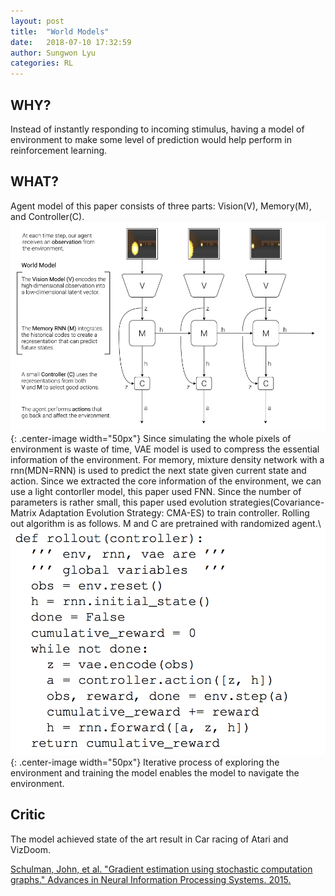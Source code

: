 ```yaml
---
layout: post
title:  "World Models"
date:   2018-07-10 17:32:59
author: Sungwon Lyu
categories: RL
---
```


## WHY? 
Instead of instantly responding to incoming stimulus, having a model of environment to make some level of prediction would help perform in reinforcement learning.

## WHAT?
Agent model of this paper consists of three parts: Vision(V), Memory(M), and Controller(C). 
![image](/assets/images/wm1.png){: .center-image width="50px"}
Since simulating the whole pixels of environment is waste of time, VAE model is used to compress the essential information of the environment. For memory, mixture density network with a rnn(MDN=RNN) is used to predict the next state given current state and action. Since we extracted the core information of the environment, we can use a light contorller model, this paper used FNN. Since the number of parameters is rather small, this paper used evolution strategies(Covariance-Matrix Adaptation Evolution Strategy: CMA-ES) to train controller. Rolling out algorithm is as follows. M and C are pretrained with randomized agent.\\
![image](/assets/images/wm2.png){: .center-image width="50px"}
Iterative process of exploring the environment and training the model enables the model to navigate the environment.

## Critic
The model achieved state of the art result in Car racing of Atari and VizDoom.

[Schulman, John, et al. "Gradient estimation using stochastic computation graphs." Advances in Neural Information Processing Systems. 2015.](http://papers.nips.cc/paper/5899-gradient-estimation-using-stochastic-computation-graphs)